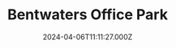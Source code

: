 ---
date: 2024-04-06T11:11:27.000Z
title: Bentwaters Office Park
latitude: 52.12963866423826
longitude: 1.4291521231079705
url: http://www.bentwatersparks.com
category: checkin
---